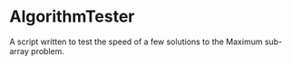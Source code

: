 # AlgorithmTester
A script written to test the speed of a few solutions to the Maximum sub-array problem.
